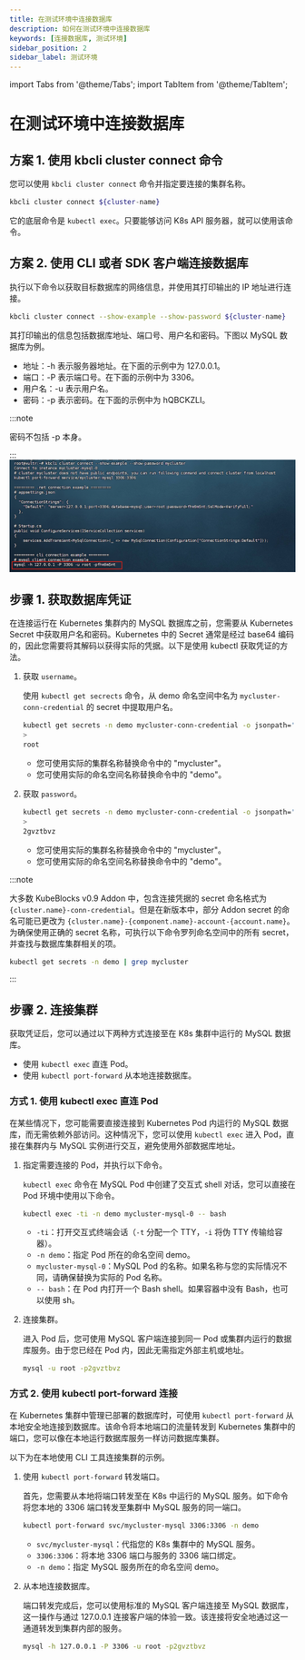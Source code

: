 ```yaml
---
title: 在测试环境中连接数据库
description: 如何在测试环境中连接数据库
keywords: [连接数据库, 测试环境]
sidebar_position: 2
sidebar_label: 测试环境
---
```


import Tabs from '@theme/Tabs';
import TabItem from '@theme/TabItem';

# 在测试环境中连接数据库

<Tabs>

<TabItem value="kbcli" label="kbcli" default>

## 方案 1. 使用 kbcli cluster connect 命令

您可以使用 `kbcli cluster connect` 命令并指定要连接的集群名称。

```bash
kbcli cluster connect ${cluster-name}
```

它的底层命令是 `kubectl exec`。只要能够访问 K8s API 服务器，就可以使用该命令。

## 方案 2. 使用 CLI 或者 SDK 客户端连接数据库

执行以下命令以获取目标数据库的网络信息，并使用其打印输出的 IP 地址进行连接。

```bash
kbcli cluster connect --show-example --show-password ${cluster-name}
```

其打印输出的信息包括数据库地址、端口号、用户名和密码。下图以 MySQL 数据库为例。

- 地址：-h 表示服务器地址。在下面的示例中为 127.0.0.1。
- 端口：-P 表示端口号。在下面的示例中为 3306。
- 用户名：-u 表示用户名。
- 密码：-p 表示密码。在下面的示例中为 hQBCKZLI。

:::note

密码不包括 -p 本身。

:::
![testing env](../img/../../img/connect-to-database-in-testing-env.png)

</TabItem>

<TabItem value="kubectl" label="kubeclt">

## 步骤 1. 获取数据库凭证

在连接运行在 Kubernetes 集群内的 MySQL 数据库之前，您需要从 Kubernetes Secret 中获取用户名和密码。Kubernetes 中的 Secret 通常是经过 base64 编码的，因此您需要将其解码以获得实际的凭据。以下是使用 kubectl 获取凭证的方法。

1. 获取 `username`。

   使用 `kubectl get secrects` 命令，从 demo 命名空间中名为 `mycluster-conn-credential` 的 secret 中提取用户名。

   ```bash
   kubectl get secrets -n demo mycluster-conn-credential -o jsonpath='{.data.username}' | base64 -d
   >
   root
   ```

   - 您可使用实际的集群名称替换命令中的 "mycluster"。
   - 您可使用实际的命名空间名称替换命令中的 "demo"。

2. 获取 `password`。

   ```bash
   kubectl get secrets -n demo mycluster-conn-credential -o jsonpath='{.data.password}' | base64 -d
   >
   2gvztbvz
   ```

   - 您可使用实际的集群名称替换命令中的 "mycluster"。
   - 您可使用实际的命名空间名称替换命令中的 "demo"。

:::note

大多数 KubeBlocks v0.9 Addon 中，包含连接凭据的 secret 命名格式为 `{cluster.name}-conn-credential`。但是在新版本中，部分 Addon secret 的命名可能已更改为 `{cluster.name}-{component.name}-account-{account.name}`。为确保使用正确的 secret 名称，可执行以下命令罗列命名空间中的所有 secret，并查找与数据库集群相关的项。

```bash
kubectl get secrets -n demo | grep mycluster
```

:::

## 步骤 2. 连接集群

获取凭证后，您可以通过以下两种方式连接至在 K8s 集群中运行的 MySQL 数据库。

- 使用 `kubectl exec` 直连 Pod。
- 使用 `kubectl port-forward` 从本地连接数据库。

### 方式 1. 使用 kubectl exec 直连 Pod

在某些情况下，您可能需要直接连接到 Kubernetes Pod 内运行的 MySQL 数据库，而无需依赖外部访问。这种情况下，您可以使用 `kubectl exec` 进入 Pod，直接在集群内与 MySQL 实例进行交互，避免使用外部数据库地址。

1. 指定需要连接的 Pod，并执行以下命令。

   `kubectl exec` 命令在 MySQL Pod 中创建了交互式 shell 对话，您可以直接在 Pod 环境中使用以下命令。

   ```bash
   kubectl exec -ti -n demo mycluster-mysql-0 -- bash
   ```

   - `-ti`：打开交互式终端会话（`-t` 分配一个 TTY，`-i` 将伪 TTY 传输给容器）。
   - `-n demo`：指定 Pod 所在的命名空间 demo。
   - `mycluster-mysql-0`：MySQL Pod 的名称。如果名称与您的实际情况不同，请确保替换为实际的 Pod 名称。
   - `-- bash`：在 Pod 内打开一个 Bash shell。如果容器中没有 Bash，也可以使用 sh。

2. 连接集群。

   进入 Pod 后，您可使用 MySQL 客户端连接到同一 Pod 或集群内运行的数据库服务。由于您已经在 Pod 内，因此无需指定外部主机或地址。

   ```bash
   mysql -u root -p2gvztbvz
   ```

### 方式 2. 使用 kubectl port-forward 连接

在 Kubernetes 集群中管理已部署的数据库时，可使用 `kubectl port-forward` 从本地安全地连接到数据库。该命令将本地端口的流量转发到 Kubernetes 集群中的端口，您可以像在本地运行数据库服务一样访问数据库集群。

以下为在本地使用 CLI 工具连接集群的示例。

1. 使用 `kubectl port-forward` 转发端口。

   首先，您需要从本地将端口转发至在 K8s 中运行的 MySQL 服务。如下命令将您本地的 3306 端口转发至集群中 MySQL 服务的同一端口。

   ```bash
   kubectl port-forward svc/mycluster-mysql 3306:3306 -n demo
   ```

   - `svc/mycluster-mysql`：代指您的 K8s 集群中的 MySQL 服务。
   - `3306:3306`：将本地 3306 端口与服务的 3306 端口绑定。
   - `-n demo`：指定 MySQL 服务所在的命名空间 demo。

2. 从本地连接数据库。

   端口转发完成后，您可以使用标准的 MySQL 客户端连接至 MySQL 数据库，这一操作与通过 127.0.0.1 连接客户端的体验一致。该连接将安全地通过这一通道转发到集群内部的服务。

   ```bash
   mysql -h 127.0.0.1 -P 3306 -u root -p2gvztbvz
   ```

</TabItem>

</Tabs>

